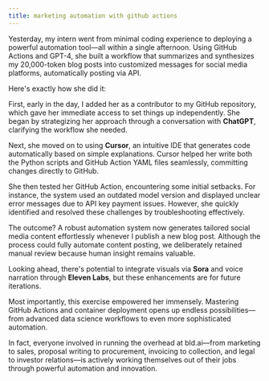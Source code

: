 ```yaml
---
title: marketing automation with github actions
---
```


Yesterday, my intern went from minimal coding experience to deploying a powerful automation tool—all within a single afternoon. Using GitHub Actions and GPT-4, she built a workflow that summarizes and synthesizes my 20,000-token blog posts into customized messages for social media platforms, automatically posting via API.

Here's exactly how she did it:

First, early in the day, I added her as a contributor to my GitHub repository, which gave her immediate access to set things up independently. She began by strategizing her approach through a conversation with **ChatGPT**, clarifying the workflow she needed.

Next, she moved on to using **Cursor**, an intuitive IDE that generates code automatically based on simple explanations. Cursor helped her write both the Python scripts and GitHub Action YAML files seamlessly, committing changes directly to GitHub.

She then tested her GitHub Action, encountering some initial setbacks. For instance, the system used an outdated model version and displayed unclear error messages due to API key payment issues. However, she quickly identified and resolved these challenges by troubleshooting effectively.

The outcome? A robust automation system now generates tailored social media content effortlessly whenever I publish a new blog post. Although the process could fully automate content posting, we deliberately retained manual review because human insight remains valuable.

Looking ahead, there's potential to integrate visuals via **Sora** and voice narration through **Eleven Labs**, but these enhancements are for future iterations.

Most importantly, this exercise empowered her immensely. Mastering GitHub Actions and container deployment opens up endless possibilities—from advanced data science workflows to even more sophisticated automation.

In fact, everyone involved in running the overhead at bld.ai—from marketing to sales, proposal writing to procurement, invoicing to collection, and legal to investor relations—is actively working themselves out of their jobs through powerful automation and innovation.

